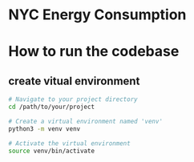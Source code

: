 # NYC Energy Consumption


# How to run the codebase

## create vitual environment

```bash 
# Navigate to your project directory
cd /path/to/your/project

# Create a virtual environment named 'venv'
python3 -m venv venv

# Activate the virtual environment
source venv/bin/activate

```
